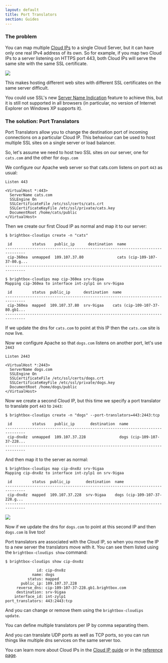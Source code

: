 ```yaml
---
layout: default
title: Port Translators
section: Guides
---
```


### The problem

You can map multiple
[Cloud IPs](http://docs.brightbox.com/guides/cli/cloud-ips/) to a
single Cloud Server, but it can have only one real IPv4 address of its
own. So for example, if you map two Cloud IPs to a server listening on
HTTPS port 443, both Cloud IPs will serve the same site with the same
SSL certificate.

![](/images/port-translators-none.png)

This makes hosting different web sites with different SSL certificates
on the same server difficult.

You could use SSL's new
[Server Name Indication](http://en.wikipedia.org/wiki/Server_Name_Indication)
feature to achieve this, but it is still not supported in all browsers
(in particular, no version of Internet Explorer on Windows XP supports
it).

### The solution: Port Translators

Port Translators allow you to change the destination port of incoming
connections on a particular Cloud IP. This behaviour can be used to
host multiple SSL sites on a single server or load balancer.

So, let's assume we need to host two SSL sites on our server, one for
<code>cats.com</code> and the other for <code>dogs.com</code>

We configure our Apache web server so that cats.com listens on port
<code>443</code> as usual:

    Listen 443
    
    <VirtualHost *:443>
      ServerName cats.com
      SSLEngine On
      SSLCertificateFile /etc/ssl/certs/cats.crt
      SSLCertificateKeyFile /etc/ssl/private/cats.key
      DocumentRoot /home/cats/public
    </VirtualHost>


Then we create our first Cloud IP as normal and map it to our server:
    
    $ brightbox-cloudips create -n "cats" 
    
     id         status    public_ip      destination  name
    -------------------------------------------------------------------------------
     cip-360ea  unmapped  109.107.37.80               cats (cip-109-107-37-80.g...
    -------------------------------------------------------------------------------
    
    $ brightbox-cloudips map cip-360ea srv-9igaa
    Mapping cip-360ea to interface int-zylp1 on srv-9igaa
    
     id         status  public_ip      destination  name                   
    -------------------------------------------------------------------------------
     cip-360ea  mapped  109.107.37.80  srv-9igaa    cats (cip-109-107-37-80.gb1...
    -------------------------------------------------------------------------------

If we update the dns for <code>cats.com</code> to point at this IP
then the <code>cats.com</code> site is now live.

Now we configure Apache so that <code>dogs.com</code> listens on another port,
let's use <code>2443</code>

    Listen 2443
    
    <VirtualHost *:2443>
      ServerName dogs.com
      SSLEngine On
      SSLCertificateFile /etc/ssl/certs/dogs.crt
      SSLCertificateKeyFile /etc/ssl/private/dogs.key
      DocumentRoot /home/dogs/public
    </VirtualHost>

Now we create a second Cloud IP, but this time we specify a port
translator to translate port <code>443</code> to <code>2443</code>:

    $ brightbox-cloudips create -n "dogs" --port-translators=443:2443:tcp
    
     id         status    public_ip       destination  name
    -------------------------------------------------------------------------------
     cip-dnx8z  unmapped  109.107.37.228               dogs (cip-109-107-37-228...
    -------------------------------------------------------------------------------

And then map it to the server as normal:

    $ brightbox-cloudips map cip-dnx8z srv-9igaa
    Mapping cip-dnx8z to interface int-zylp1 on srv-9igaa
    
     id         status  public_ip       destination  name                  
    -------------------------------------------------------------------------------
     cip-dnx8z  mapped  109.107.37.228  srv-9igaa    dogs (cip-109-107-37-228.g...
    -------------------------------------------------------------------------------

![](/images/port-translators-2443.png)

Now if we update the dns for <code>dogs.com</code> to point at this
second IP and then <code>dogs.com</code> is live too!

Port translators are associated with the Cloud IP, so when you move
the IP to a new server the translators move with it.  You can see them
listed using the <code>brightbox-cloudips show</code> command:

    $ brightbox-cloudips show cip-dnx8z
    
                  id: cip-dnx8z
                name: dogs
              status: mapped
           public_ip: 109.107.37.228
         reverse_dns: cip-109-107-37-228.gb1.brightbox.com
         destination: srv-9igaa
        interface_id: int-zylp1
    port_translators: 443:2443:tcp

And you can change or remove them using the <code>brightbox-cloudips
update</code>.

You can define multiple translators per IP by comma separating them.

And you can translate UDP ports as well as TCP ports, so you can run
things like multiple dns services on the same server too.

You can learn more about Cloud IPs in the
[Cloud IP guide](/guides/cli/cloud-ips) or in the
[reference page](/reference/cli/cloud-ips).
